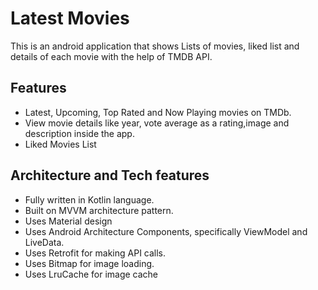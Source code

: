 
# Latest Movies
This is an android application that shows Lists of movies, liked list and details of each movie with the help of TMDB API.

## Features
- Latest, Upcoming, Top Rated and Now Playing movies on TMDb.
- View movie details like year, vote average  as a rating,image and description inside the app.
- Liked Movies List



## Architecture and Tech features
- Fully written in Kotlin language.
- Built on MVVM architecture pattern.
- Uses Material design
- Uses Android Architecture Components, specifically ViewModel and LiveData.
- Uses Retrofit for making API calls.
- Uses Bitmap for image loading.
- Uses LruCache for image cache 
